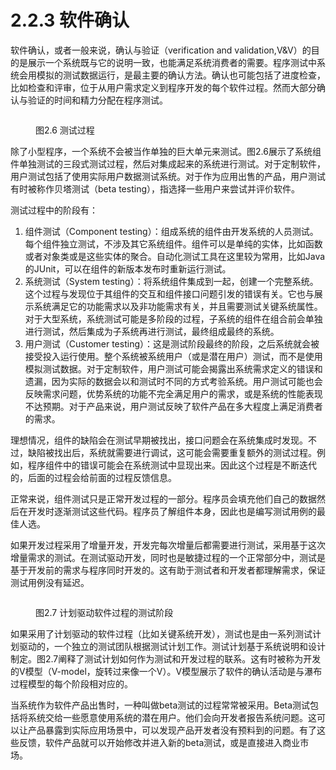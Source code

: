 # 2.2.3 软件确认

软件确认，或者一般来说，确认与验证（verification and validation,V\&V）的目的是展示一个系统既与它的说明一致，也能满足系统消费者的需要。程序测试中系统会用模拟的测试数据运行，是最主要的确认方法。确认也可能包括了进度检查，比如检查和评审，位于从用户需求定义到程序开发的每个软件过程。然而大部分确认与验证的时间和精力分配在程序测试。

<figure><img src="../../../../.gitbook/assets/图2.6.png" alt=""><figcaption><p>图2.6 测试过程</p></figcaption></figure>

除了小型程序，一个系统不会被当作单独的巨大单元来测试。图2.6展示了系统组件单独测试的三段式测试过程，然后对集成起来的系统进行测试。对于定制软件，用户测试包括了使用实际用户数据测试系统。对于作为应用出售的产品，用户测试有时被称作贝塔测试（beta testing），指选择一些用户来尝试并评价软件。

测试过程中的阶段有：

1. 组件测试（Component testing）：组成系统的组件由开发系统的人员测试。每个组件独立测试，不涉及其它系统组件。组件可以是单纯的实体，比如函数或者对象类或是这些实体的聚合。自动化测试工具在这里较为常用，比如Java的JUnit，可以在组件的新版本发布时重新运行测试。
2. 系统测试（System testing）：将系统组件集成到一起，创建一个完整系统。这个过程与发现位于其组件的交互和组件接口问题引发的错误有关。它也与展示系统满足它的功能需求以及非功能需求有关，并且需要测试关键系统属性。对于大型系统，系统测试可能是多阶段的过程，子系统的组件在组合前会单独进行测试，然后集成为子系统再进行测试，最终组成最终的系统。
3. 用户测试（Customer testing）：这是测试阶段最终的阶段，之后系统就会被接受投入运行使用。整个系统被系统用户（或是潜在用户）测试，而不是使用模拟测试数据。对于定制软件，用户测试可能会揭露出系统需求定义的错误和遗漏，因为实际的数据会以和测试时不同的方式考验系统。用户测试可能也会反映需求问题，优势系统的功能不完全满足用户的需求，或是系统的性能表现不达预期。对于产品来说，用户测试反映了软件产品在多大程度上满足消费者的需求。

理想情况，组件的缺陷会在测试早期被找出，接口问题会在系统集成时发现。不过，缺陷被找出后，系统就需要进行调试，这可能会需要重复额外的测试过程。例如，程序组件中的错误可能会在系统测试中显现出来。因此这个过程是不断迭代的，后面的过程会给前面的过程反馈信息。

正常来说，组件测试只是正常开发过程的一部分。程序员会填充他们自己的数据然后在开发时逐渐测试这些代码。程序员了解组件本身，因此也是编写测试用例的最佳人选。

如果开发过程采用了增量开发，开发完每次增量后都需要进行测试，采用基于这次增量需求的测试。在测试驱动开发，同时也是敏捷过程的一个正常部分中，测试是基于开发前的需求与程序同时开发的。这有助于测试者和开发者都理解需求，保证测试用例没有延迟。

<figure><img src="../../../../.gitbook/assets/图2.7.png" alt=""><figcaption><p>图2.7 计划驱动软件过程的测试阶段</p></figcaption></figure>

如果采用了计划驱动的软件过程（比如关键系统开发），测试也是由一系列测试计划驱动的，一个独立的测试团队根据测试计划工作。测试计划基于系统说明和设计制定。图2.7阐释了测试计划如何作为测试和开发过程的联系。这有时被称为开发的V模型（V-model，旋转过来像一个V）。V模型展示了软件的确认活动是与瀑布过程模型的每个阶段相对应的。

当系统作为软件产品出售时，一种叫做beta测试的过程常常被采用。Beta测试包括将系统交给一些愿意使用系统的潜在用户。他们会向开发者报告系统问题。这可以让产品暴露到实际应用场景中，可以发现产品开发者没有预料到的问题。有了这些反馈，软件产品就可以开始修改并进入新的beta测试，或是直接进入商业市场。
